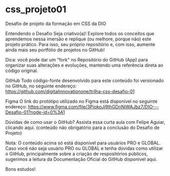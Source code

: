 # css_projeto01
Desafio de projeto da formação em CSS da DIO

Entendendo o Desafio
Seja criativo(a)! Explore todos os conceitos que aprendemos nessa imersão e replique (ou melhore, porque não) este projeto prático. Para isso, seu próprio repositório e, com isso, aumente ainda mais seu portfólio de projetos no GitHub!
 
Dica: você pode dar um "fork" no Repositório do GitHub (App) para organizar suas alterações e evoluções, mantendo uma referência direta ao código original.
 
GitHub
Todo código-fonte desenvolvido para este conteúdo foi versionado no GitHub, no seguinte endereço:
https://github.com/digitalinnovationone/trilha-css-desafio-01
 
Figma
O link do protótipo utilizado no Figma está disponível no seguinte endereço:
https://www.figma.com/file/3PiokoJj9IhGDnNiWAJbz7/DIO---Desafio-01?node-id=0%3A1
 
Dúvidas de como usar o GitHub?
Assista essa curta aula com Felipe Aguiar, clicando aqui. (conteúdo não obrigatório para a conclusão do Desafio de Projeto)

Nota: O conteúdo acima só está disponível para usuários PRO e GLOBAL. Caso você não seja usuário PRO ou GLOBAL e tenha dúvidas como utilizar o GitHub, principalmente sobre a criação de respositórios públicos, sugerimos a leitura da Documentação Oficial do GitHub disponível aqui.
 
Bons estudos!
